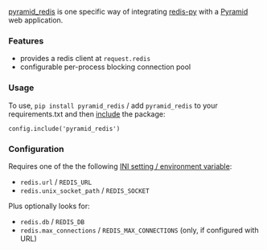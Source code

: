 [pyramid_redis][] is one specific way of integrating [redis-py][] with a
[Pyramid][] web application.

### Features

* provides a redis client at `request.redis`
* configurable per-process blocking connection pool

### Usage

To use, `pip install pyramid_redis` / add `pyramid_redis` to your requirements.txt
and then [include][] the package:

    config.include('pyramid_redis')

### Configuration

Requires one of the the following [INI setting / environment variable][]:

* `redis.url` / `REDIS_URL`
* `redis.unix_socket_path` / `REDIS_SOCKET`

Plus optionally looks for:

* `redis.db` / `REDIS_DB`
* `redis.max_connections` / `REDIS_MAX_CONNECTIONS` (only, if configured with URL)

[pyramid_redis]: https://github.com/thruflo/pyramid_redis
[redis-py]: https://github.com/andymccurdy/redis-py
[Pyramid]: http://pypi.python.org/pypi/pyramid
[include]: http://docs.pylonsproject.org/projects/pyramid/en/latest/api/config.html#pyramid.config.Configurator.include
[INI setting / environment variable]: http://docs.pylonsproject.org/projects/pyramid/en/latest/narr/environment.html#adding-a-custom-setting
